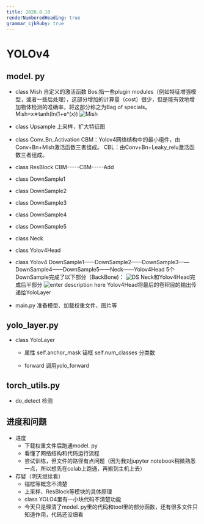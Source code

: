 ```yaml
---
title: 2020.8.10
renderNumberedHeading: true
grammar_cjkRuby: true
---
```


# YOLOv4
## model. py
* class Mish
	  自定义的激活函数
	  Bos:指一些plugin modules（例如特征增强模型，或者一些后处理），这部分增加的计算量（cost）很少，但是能有效地增加物体检测的准确率，将这部分称之为Bag of specials。
	  Mish=x∗tanh(ln(1+e^(x))
	  ![Mish](https://img-blog.csdnimg.cn/20200514113420184.png?x-oss-process=image/watermark,type_ZmFuZ3poZW5naGVpdGk,shadow_10,text_aHR0cHM6Ly9ibG9nLmNzZG4ubmV0L2xpdTM2MTIxNjI=,size_16,color_FFFFFF,t_70)
* class Upsample
      上采样，扩大特征图
	  
* class Conv_Bn_Activation
	  CBM：Yolov4网络结构中的最小组件，由Conv+Bn+Mish激活函数三者组成。
     CBL：由Conv+Bn+Leaky_relu激活函数三者组成。
* class ResBlock
	  CBM-----CBM-----Add
* class DownSample1
* class DownSample2
* class DownSample3
* class DownSample4
* class DownSample5
* class Neck
* class Yolov4Head
* class Yolov4
	  DownSample1——DownSample2——DownSample3——DownSample4——DownSample5——Neck——Yolov4Head
	  5个DownSample完成了以下部分（BackBone)：
	  ![DS](https://img-blog.csdnimg.cn/20200726120525256.png?x-oss-process=image/watermark,type_ZmFuZ3poZW5naGVpdGk,shadow_10,text_aHR0cHM6Ly9ibG9nLmNzZG4ubmV0L2FuZHlqa3Q=,size_16,color_FFFFFF,t_70)
	 Neck和Yolov4Head完成后半部分
	 ![enter description here](https://img-blog.csdnimg.cn/20200726113628176.png?x-oss-process=image/watermark,type_ZmFuZ3poZW5naGVpdGk,shadow_10,text_aHR0cHM6Ly9ibG9nLmNzZG4ubmV0L2FuZHlqa3Q=,size_16,color_FFFFFF,t_70)
	  Yolov4Head将最后的卷积层的输出传递给YoloLayer
	 
* main.py
  准备模型、加载权重文件、图片等
  
## yolo_layer.py
* class YoloLayer
    * 属性
        self.anchor_mask  锚框 
        self.num_classes   分类数

	* forward
	  调用yolo_forward

## torch_utils.py
* do_detect
  检测
	 
	  
 ## 进度和问题
 * 进度
    * 下载权重文件后跑通model. py
    * 看懂了网络结构和代码运行流程
    * 尝试训练，但文件的路径有点问题（因为我对jupyter notebook稍微熟悉一点，所以想先在colab上跑通，再搬到主机上去）
  * 存疑（明天继续看）
     * 锚框等概念不清楚
     * 上采样、ResBlock等模块的具体原理
     * class YOLO4里有一小块代码不清楚功能
     * 今天只是理清了model. py里的代码和tool里的部分函数，还有很多文件只知道作用，代码还没细看
